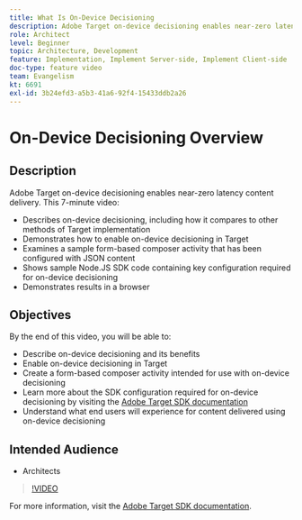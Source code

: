```yaml
---
title: What Is On-Device Decisioning
description: Adobe Target on-device decisioning enables near-zero latency content delivery. Watch this video to learn about on-device decisioning and how to enable it.
role: Architect
level: Beginner
topic: Architecture, Development
feature: Implementation, Implement Server-side, Implement Client-side
doc-type: feature video
team: Evangelism
kt: 6691
exl-id: 3b24efd3-a5b3-41a6-92f4-15433ddb2a26
---
```

# On-Device Decisioning Overview

## Description

Adobe Target on-device decisioning enables near-zero latency content delivery. This 7-minute video:

* Describes on-device decisioning, including how it compares to other methods of Target implementation
* Demonstrates how to enable on-device decisioning in Target
* Examines a sample form-based composer activity that has been configured with JSON content
* Shows sample Node.JS SDK code containing key configuration required for on-device decisioning
* Demonstrates results in a browser

## Objectives

By the end of this video, you will be able to:

* Describe on-device decisioning and its benefits
* Enable on-device decisioning in Target
* Create a form-based composer activity intended for use with on-device decisioning
* Learn more about the SDK configuration required for on-device decisioning by visiting the [Adobe Target SDK documentation](https://adobetarget-sdks.gitbook.io/docs/on-device-decisioning/introduction-to-on-device-decisioning)
* Understand what end users will experience for content delivered using on-device decisioning

## Intended Audience

* Architects

>[!VIDEO](https://video.tv.adobe.com/v/329032/?quality=12)

For more information, visit the [Adobe Target SDK documentation](https://adobetarget-sdks.gitbook.io/docs/on-device-decisioning/introduction-to-on-device-decisioning).
